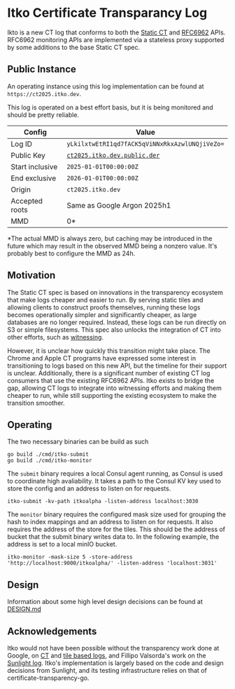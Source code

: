 # Itko Certificate Transparancy Log

Ikto is a new CT log that conforms to both the [Static CT](https://c2sp.org/static-ct-api) and [RFC6962](https://datatracker.ietf.org/doc/html/rfc6962) APIs. RFC6962 monitoring APIs are implemented via a stateless proxy supported by some additions to the base Static CT spec.

## Public Instance

An operating instance using this log implementation can be found at `https://ct2025.itko.dev`.

This log is operated on a best effort basis, but it is being monitored and should be pretty reliable.

| Config          | Value                                                      |
| --------------- | ---------------------------------------------------------- |
| Log ID          | `yLkilxtwEtRI1qd7fACK5qViNNxRkxAzwlUNQjiVeZo=`             |
| Public Key      | [`ct2025.itko.dev.public.der`](ct2025.itko.dev.public.der) |
| Start inclusive | `2025-01-01T00:00:00Z`                                     |
| End exclusive   | `2026-01-01T00:00:00Z`                                     |
| Origin          | `ct2025.itko.dev`                                          |
| Accepted roots  | Same as Google Argon 2025h1                                |
| MMD             | 0\*                                                        |

\*The actual MMD is always zero, but caching may be introduced in the future which may result in the observed MMD being a nonzero value. It's probably best to configure the MMD as 24h.

## Motivation

The Static CT spec is based on innovations in the transparency ecosystem that make logs cheaper and easier to run. By serving static tiles and allowing clients to construct proofs themselves, running these logs becomes operationally simpler and significantly cheaper, as large databases are no longer required. Instead, these logs can be run directly on S3 or simple filesystems. This spec also unlocks the integration of CT into other efforts, such as [witnessing](https://github.com/transparency-dev/armored-witness/tree/main).

However, it is unclear how quickly this transition might take place. The Chrome and Apple CT programs have expressed some interest in transitioning to logs based on this new API, but the timeline for their support is unclear. Additionally, there is a significant number of existing CT log consumers that use the existing RFC6962 APIs. Itko exists to bridge the gap, allowing CT logs to integrate into witnessing efforts and making them cheaper to run, while still supporting the existing ecosystem to make the transition smoother.

## Operating

The two necessary binaries can be build as such

```
go build ./cmd/itko-submit
go build ./cmd/itko-monitor
```

The `submit` binary requires a local Consul agent running, as Consul is used to coordinate high avaliability. It takes a path to the Consul KV key used to store the config and an address to listen on for requests.

```
itko-submit -kv-path itkoalpha -listen-address localhost:3030
```

The `monitor` binary requires the configured mask size used for grouping the hash to index mappings and an address to listen on for requests. It also requires the address of the store for the tiles. This should be the address of bucket that the submit binary writes data to. In the following example, the address is set to a local minIO bucket.

```
itko-monitor -mask-size 5 -store-address 'http://localhost:9000/itkoalpha/' -listen-address 'localhost:3031'
```

## Design

Information about some high level design decisions can be found at [DESIGN.md](DESIGN.md)

## Acknowledgements

Itko would not have been possible without the transparency work done at Google, on [CT](https://github.com/google/certificate-transparency-go/) and [tile based logs](https://research.swtch.com/tlog), and Fillipo Valsorda's work on the [Sunlight log](https://sunlight.dev). Itko's implementation is largely based on the code and design decisions from Sunlight, and its testing infrastructure relies on that of certificate-transparency-go.
